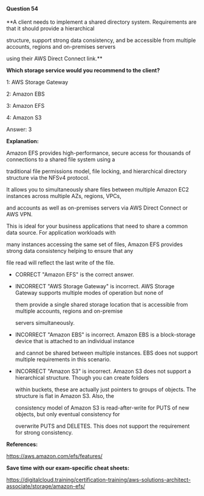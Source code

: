 #### Question  54


**A client needs to implement a shared directory system. Requirements are that it should provide a hierarchical

structure, support strong data consistency, and be accessible from multiple accounts, regions and on-premises servers

using their AWS Direct Connect link.**


**Which storage service would you recommend to the client?**


1: AWS Storage Gateway


2: Amazon EBS


3: Amazon EFS


4: Amazon S3


Answer: 3


**Explanation:**


Amazon EFS provides high-performance, secure access for thousands of connections to a shared file system using a

traditional file permissions model, file locking, and hierarchical directory structure via the NFSv4 protocol.


It allows you to simultaneously share files between multiple Amazon EC2 instances across multiple AZs, regions, VPCs,

and accounts as well as on-premises servers via AWS Direct Connect or AWS VPN.


This is ideal for your business applications that need to share a common data source. For application workloads with

many instances accessing the same set of files, Amazon EFS provides strong data consistency helping to ensure that any

file read will reflect the last write of the file.


- CORRECT "Amazon EFS" is the correct answer.


- INCORRECT "AWS Storage Gateway" is incorrect. AWS Storage Gateway supports multiple modes of operation but none of

  them provide a single shared storage location that is accessible from multiple accounts, regions and on-premise

  servers simultaneously.


- INCORRECT "Amazon EBS" is incorrect. Amazon EBS is a block-storage device that is attached to an individual instance

  and cannot be shared between multiple instances. EBS does not support multiple requirements in this scenario.


- INCORRECT "Amazon S3" is incorrect. Amazon S3 does not support a hierarchical structure. Though you can create folders

  within buckets, these are actually just pointers to groups of objects. The structure is flat in Amazon S3. Also, the

  consistency model of Amazon S3 is read-after-write for PUTS of new objects, but only eventual consistency for

  overwrite PUTS and DELETES. This does not support the requirement for strong consistency.


**References:**


https://aws.amazon.com/efs/features/


**Save time with our exam-specific cheat sheets:**


https://digitalcloud.training/certification-training/aws-solutions-architect-associate/storage/amazon-efs/

